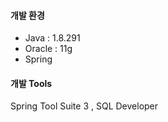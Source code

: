 <h4>개발 환경</h4>
<ul>
  <li>Java : 1.8.291</li>
  <li>Oracle : 11g</li>
  <li>Spring</li>
</ul>

<h4>개발 Tools</h4>
Spring Tool Suite 3 , SQL Developer 

